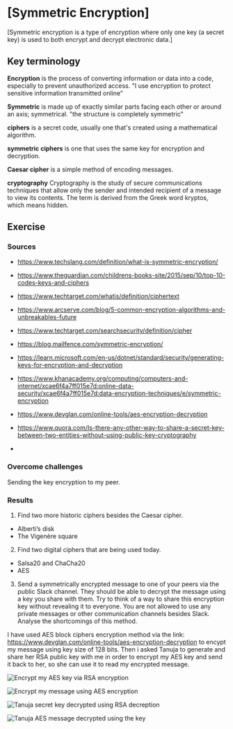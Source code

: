 # [Symmetric Encryption]
[Symmetric encryption is a type of encryption where only one key (a secret key) is used to both encrypt and decrypt electronic data.]

## Key terminology

**Encryption**
is the process of converting information or data into a code, especially to prevent unauthorized access.
"I use encryption to protect sensitive information transmitted online"

**Symmetric**
is made up of exactly similar parts facing each other or around an axis; symmetrical.
"the structure is completely symmetric"

**ciphers**
is a secret code, usually one that's created using a mathematical algorithm. 

**symmetric ciphers**
is one that uses the same key for encryption and decryption.

**Caesar cipher**
is a simple method of encoding messages.

**cryptography**
Cryptography is the study of secure communications techniques that allow only the sender and intended recipient of a message to view its contents. The term is derived from the Greek word kryptos, which means hidden.


## Exercise
### Sources
- https://www.techslang.com/definition/what-is-symmetric-encryption/

- https://www.theguardian.com/childrens-books-site/2015/sep/10/top-10-codes-keys-and-ciphers

- https://www.techtarget.com/whatis/definition/ciphertext

- https://www.arcserve.com/blog/5-common-encryption-algorithms-and-unbreakables-future

- https://www.techtarget.com/searchsecurity/definition/cipher

- https://blog.mailfence.com/symmetric-encryption/

- https://learn.microsoft.com/en-us/dotnet/standard/security/generating-keys-for-encryption-and-decryption

- https://www.khanacademy.org/computing/computers-and-internet/xcae6f4a7ff015e7d:online-data-security/xcae6f4a7ff015e7d:data-encryption-techniques/e/symmetric-encryption

- https://www.devglan.com/online-tools/aes-encryption-decryption

- https://www.quora.com/Is-there-any-other-way-to-share-a-secret-key-between-two-entities-without-using-public-key-cryptography

- 

### Overcome challenges
Sending the key encryption to my peer.

### Results
1. Find two more historic ciphers besides the Caesar cipher.

* Alberti’s disk
* The Vigenère square

2. Find two digital ciphers that are being used today.

* Salsa20 and ChaCha20
* AES

3. Send a symmetrically encrypted message to one of your peers via the public Slack channel. They should be able to decrypt the message using a key you share with them. Try to think of a way to share this encryption key without revealing it to everyone. 
You are not allowed to use any private messages or other communication channels besides Slack. Analyse the shortcomings of this method.

I have used AES block ciphers encryption method via the link: https://www.devglan.com/online-tools/aes-encryption-decryption to encypt my message using key size of 128 bits.
Then i asked Tanuja to generate and share her RSA public key with me in order to encrypt my AES key and send it back to her, so she can use it to read my encrypted message.

![Encrypt my AES key via RSA encryption](https://github.com/Techgrounds-Cloud-9/cloud-9-EhabRihawi985/blob/main/00_includes/Security/Encrypt%20my%20AES%20message%20key.png)

![Encrypt my message using AES encryption](https://github.com/Techgrounds-Cloud-9/cloud-9-EhabRihawi985/blob/main/00_includes/Security/AES%20message%20encryption.png)

![Tanuja secret key decrypted using RSA decreption](https://github.com/Techgrounds-Cloud-9/cloud-9-EhabRihawi985/blob/main/00_includes/Security/Tanuja%20secret%20key.png)

![Tanuja AES message decrypted using the key](https://github.com/Techgrounds-Cloud-9/cloud-9-EhabRihawi985/blob/main/00_includes/Security/Tanuja%20message%20decrypted%20via%20AES.png)